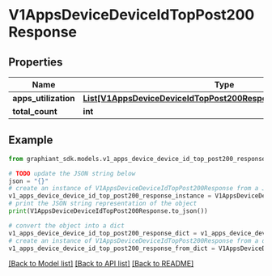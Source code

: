 # V1AppsDeviceDeviceIdTopPost200Response


## Properties

Name | Type | Description | Notes
------------ | ------------- | ------------- | -------------
**apps_utilization** | [**List[V1AppsDeviceDeviceIdTopPost200ResponseAppsUtilizationInner]**](V1AppsDeviceDeviceIdTopPost200ResponseAppsUtilizationInner.md) |  | [optional] 
**total_count** | **int** |  | [optional] 

## Example

```python
from graphiant_sdk.models.v1_apps_device_device_id_top_post200_response import V1AppsDeviceDeviceIdTopPost200Response

# TODO update the JSON string below
json = "{}"
# create an instance of V1AppsDeviceDeviceIdTopPost200Response from a JSON string
v1_apps_device_device_id_top_post200_response_instance = V1AppsDeviceDeviceIdTopPost200Response.from_json(json)
# print the JSON string representation of the object
print(V1AppsDeviceDeviceIdTopPost200Response.to_json())

# convert the object into a dict
v1_apps_device_device_id_top_post200_response_dict = v1_apps_device_device_id_top_post200_response_instance.to_dict()
# create an instance of V1AppsDeviceDeviceIdTopPost200Response from a dict
v1_apps_device_device_id_top_post200_response_from_dict = V1AppsDeviceDeviceIdTopPost200Response.from_dict(v1_apps_device_device_id_top_post200_response_dict)
```
[[Back to Model list]](../README.md#documentation-for-models) [[Back to API list]](../README.md#documentation-for-api-endpoints) [[Back to README]](../README.md)


